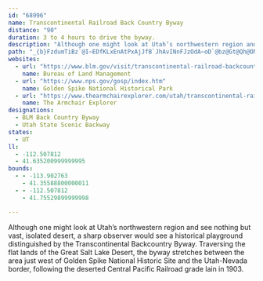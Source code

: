 ```yaml
---
id: "68996"
name: Transcontinental Railroad Back Country Byway
distance: "90"
duration: 3 to 4 hours to drive the byway.
description: "Although one might look at Utah’s northwestern region and see nothing but vast, isolated desert, a sharp observer would see a historical playground distinguished by the Transcontinental Backcountry Byway."
path: "_{b}FzdumTiBz`@I~EDfKLxEnAtPxAjJfB`JhAvINnFJzOdA~oD`@bz@Gt@Qh@ONm@XyFBgG^iBZy@\\}Az@}BlCkAjBm@rAe@rBOjFIto@DnEN~CvCvPv@dHJxCD|O^zU^hPd@fLh@hv@Xpy@IhG_@bPq@fRc@`R_@la@}@nJ}@vCoB`EoCxE}DfIsAhBoMnYy@~@}HfFomB`kAqYnRgmApv@oPbU}x@jfAo[pb@oE|GcB~CsTlm@gHhUyD`L}Mva@wLf]sEnNcO`k@mArBoGxE_BjCs@~AyOnd@yBzHiAlFUpB?fEhBnLD~@Ev@wAnI}DvP[dD_@hKU~Qs@nL}Cdb@gDf`@y@zPqCxjAg@xVe@jBe@fArJ|TvBdKbBrCr@r@p@rBb@jBLzA@xDEzHi@pXIj^MtIOdI_@tHKp]T|Tr@lGbAtL?rIJfD`@tDdA~EdArDhAfDr@tC^hFbAtG`BrGjBbGtApF|B`FtDbG`ElGlF~GlHbGvDtAtHzAbGz@hRlHh@r@TjAH~ANjCClAeE~b@IzH?rHYfH_@lCuAzFsKhT_u@v|AsHzNmQr_@sjAnaCyBnFyB`HsBdImCfOrBlBexBfrMs@zDOLUr@Dj@eBbLsAvK_@bE]xHEtKXlMpNxsD~@|SrAd_@XlFtJxiC`PbcEnCvu@~Dv}@d@xElC|O~@vDnB|GfDzIrBxEbC~D|Vd_@~BrCfGfGlAdAnBlA`GlDdt@hXnQfGjn@rU~_@lNzIdFhFlDzJzKpGnIfTxZzB|D~@tBv@rChDaAh@Ex@XrU|RrBdAvBj@vBZ~EGrDs@fZeEbh@yHlFaAhAv@jLnGfEpBfIhIz\\v[v|AfkAfp@v|@~AfC\\lALlFCpEDxAXtCDjAEjATlCCl@a@d@s@^iAjAsAT_Af@wFvA_DK]~FBdCXtCn@tCzAdEfAxDh@dDT`CBlDMfE_@dD]`B[vAoA`D_A~AsBhCaAx@a@JmBAyDnA}C|B_AlBsAxA_AtAsBjEc@f@o@^s@`FRdCIfD?bBh@hHbBxHbBlFTnAh@pBhA`ChAbArFnIdGfGhTnQhD`DtBx@|C`@pBJjCKhAShDmA`w@mb@|DkAnCGrBLzmB|b@xD`AjG~CbClBxB`ChCrDxBdElA~CnAhE~a@|bC|AzJBpBp@rAbDbQEhCTp@h@p@Hf@xDzT|@hCDbBbCzKnAtE?fAR|AhBfF~@lA|JhWl`AztBxXzl@Hr@IxAH`@|CnCp_@xy@`BtEt@jCbDfNhAbIn@pFB`A_AxEFf@zAdCR~@LnRN`ERzBx@fGdNlk@@jBhBxGr@tA|DrPRfADpCRf@nAfB~FvVApCP`@jAfAtA~FjDnPvA`JlAbJh@dE~Dbc@n_@vbEl@hBxAfTlA~GnAbFx@fCb@nBdAhH?l@Ij@b@v]d@fGZrAr@lB~@lBpBxBxBjBlLlH`ElBfE~A~Az@xApAvBzCtArD|D`Qj@lBv@fBhCpEfCbCnUlPbH`HhIvJfJlHfIbDpFr@~EfA`HpCpGlEjDtDdDfGXdAjBbEzBpIh@rET`FU`Fs@lDiAxD_DzHaCtHe@jBaBzHmAvBQ`ByArDk@zD?j@TtA@|@]~Ba@bL[~FNfA?x@}VjqDSfGXbHXjCnAnFfDdIvFtLZz@hBjHrEfh@l@lCr@dBbBrBnA~@bBl@~ARj{@yFhBBrCRrDr@rFfCbCrBlCdDhBfD|AtD|sCj`K~bHfnV~X|aAiAXcFrFk@tB]h@y@h@aBlDu@x@_C|D_Af@g@r@e@dAoBrFwDhH}HrH|l@vwLvWtiFdAtWlDhp@`h@~cKfgDfZ`I|ApvCtr@h@Dh@Edb@mPbi@wT}F{M"
websites:
  - url: "https://www.blm.gov/visit/transcontinental-railroad-backcountry-byway-bcb-east-access"
    name: Bureau of Land Management
  - url: "https://www.nps.gov/gosp/index.htm"
    name: Golden Spike National Historical Park
  - url: "https://www.thearmchairexplorer.com/utah/transcontinental-railroad-back-country-byway.php"
    name: The Armchair Explorer
designations:
  - BLM Back Country Byway
  - Utah State Scenic Backway
states:
  - UT
ll:
  - -112.507812
  - 41.635200999999995
bounds:
  - - -113.902763
    - 41.35588800000011
  - - -112.507812
    - 41.75529899999998

---
```


Although one might look at Utah’s northwestern region and see nothing but vast, isolated desert, a sharp observer would see a historical playground distinguished by the Transcontinental Backcountry Byway. Traversing the flat lands of the Great Salt Lake Desert, the byway stretches between the area just west of Golden Spike National Historic Site and the Utah-Nevada border, following the deserted Central Pacific Railroad grade lain in 1903.
